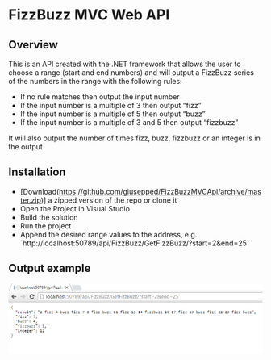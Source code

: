 FizzBuzz MVC Web API
===================

Overview
-------
This is an API created with the .NET framework that allows the user to choose a range (start and end numbers) and will output 
a FizzBuzz series of the numbers in the range with the following rules:

*	If no rule matches then output the input number
*	If the input number is a multiple of 3 then output “fizz”
*	If the input number is a multiple of 5 then output “buzz”
*	If the input number is a multiple of 3 and 5 then output “fizzbuzz”

It will also output the number of times fizz, buzz, fizzbuzz or an integer is in the output

## Installation

* [Download(https://github.com/giusepped/FizzBuzzMVCApi/archive/master.zip)] a zipped version of the repo or clone it
* Open the Project in Visual Studio
* Build the solution
* Run the project
* Append the desired range values to the address, e.g. ´http://localhost:50789/api/FizzBuzz/GetFizzBuzz/?start=2&end=25´

## Output example

![](https://github.com/giusepped/FizzBuzzMVCApi/blob/master/images/Screenshot%202016-03-12%2017.34.23.png)



